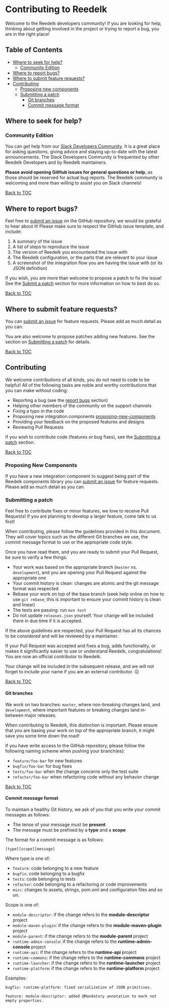# Contributing to Reedelk

Welcome to the Reedelk developers community! 
If you are looking for help, thinking about getting involved
in the project or trying to report a bug, you are in the right place!

## Table of Contents

- [Where to seek for help?](#where-to-seek-for-help)
  - [Community Edition](#community-edition)
- [Where to report bugs?](#where-to-report-bugs)
- [Where to submit feature requests?](#where-to-submit-feature-requests)
- [Contributing](#contributing)
  - [Proposing new components](#proposing-new-components)
  - [Submitting a patch](#submitting-a-patch)
    - [Git branches](#git-branches)
    - [Commit message format](#commit-message-format)


## Where to seek for help?

### Community Edition

You can get help from our [Slack Developers Community](https://join.slack.com/t/reedelk/shared_invite/zt-fz3wx56f-XDylXpqXERooKeOtrhdZug). 
It is a great place for asking questions, giving advice and staying up-to-date with the
latest announcements. The Slack Developers Community is frequented by
other Reedelk Developers and by Reedelk maintainers.

**Please avoid opening GitHub issues for general questions or help**, as those
should be reserved for actual bug reports. The Reedelk community is welcoming and
more than willing to assist you on Slack channels!

[Back to TOC](#table-of-contents)

## Where to report bugs?

Feel free to [submit an issue](https://github.com/reedelk/reedelk-runtime/issues/new) on
the GitHub repository, we would be grateful to hear about it! Please make sure
to respect the GitHub issue template, and include:

1. A summary of the issue
2. A list of steps to reproduce the issue
3. The version of Reedelk you encountered the issue with
4. The Reedelk configuration, or the parts that are relevant to your issue
5. A screenshot of the integration flow you are having the issue with (or its JSON definition)

If you wish, you are more than welcome to propose a patch to fix the issue!
See the [Submit a patch](#submitting-a-patch) section for more information
on how to best do so.

[Back to TOC](#table-of-contents)

## Where to submit feature requests?

You can [submit an issue](https://github.com/reedelk/reedelk-runtime/issues/new) for feature
requests. Please add as much detail as you can.

You are also welcome to propose patches adding new features. See the section
on [Submitting a patch](#submitting-a-patch) for details.

[Back to TOC](#table-of-contents)

## Contributing

We welcome contributions of all kinds, you do not need to code to be helpful!
All of the following tasks are noble and worthy contributions that you can
make without coding:

- Reporting a bug (see the [report bugs](#where-to-report-bugs) section)
- Helping other members of the community on the support channels
- Fixing a typo in the code
- Proposing new integration components [proposing-new-components](#proposing-new-components)
- Providing your feedback on the proposed features and designs
- Reviewing Pull Requests

If you wish to contribute code (features or bug fixes), see the [Submitting a
patch](#submitting-a-patch) section.

[Back to TOC](#table-of-contents)

### Proposing New Components

If you have a new integration component to suggest being part of the Reedelk components library
you can [submit an issue](https://github.com/reedelk/reedelk-runtime/issues/new) for feature
requests. Please add as much detail as you can.

### Submitting a patch

Feel free to contribute fixes or minor features, we love to receive Pull
Requests! If you are planning to develop a larger feature, come talk to us
first!

When contributing, please follow the guidelines provided in this document. They
will cover topics such as the different Git branches we use, the commit message
format to use or the appropriate code style.

Once you have read them, and you are ready to submit your Pull Request, be sure
to verify a few things:

- Your work was based on the appropriate branch (`master` vs. `development`), and you
  are opening your Pull Request against the appropriate one
- Your commit history is clean: changes are atomic and the git message format
  was respected
- Rebase your work on top of the base branch (seek help online on how to use
  `git rebase`; this is important to ensure your commit history is clean and
   linear)
- The tests are passing: run `mvn test`
- Do not update `releases.json` yourself. Your change will be included there in
  due time if it is accepted.

If the above guidelines are respected, your Pull Request has all its chances
to be considered and will be reviewed by a maintainer.

If your Pull Request was accepted and fixes a bug, adds functionality, or
makes it significantly easier to use or understand Reedelk, congratulations!
You are now an official contributor to Reedelk.

Your change will be included in the subsequent release, and we will
not forget to include your name if you are an external contributor. :wink:

[Back to TOC](#table-of-contents)

#### Git branches

We work on two branches: `master`, where non-breaking changes land, and `development`,
where important features or breaking changes land in-between major releases.

When contributing to Reedelk, this distinction is important. Please ensure that
you are basing your work on top of the appropriate branch, it might save you
some time down the road!

If you have write access to the GitHub repository, please follow the following
naming scheme when pushing your branch(es):

- `feature/foo-bar` for new features
- `bugfix/foo-bar` for bug fixes
- `tests/foo-bar` when the change concerns only the test suite
- `refactor/foo-bar` when refactoring code without any behavior change

[Back to TOC](#table-of-contents)

#### Commit message format

To maintain a healthy Git history, we ask of you that you write your commit
messages as follows:

- The tense of your message must be **present**
- The message must be prefixed by a **type** and a **scope**

The format for a commit message is as follows:

```[type][scope][message]```

Where type is one of:
- `feature`: code belonging to a new feature
- `bugfix`: code belonging to a bugfix
- `tests`: code belonging to tests
- `refactor`: code belonging to a refactoring or code improvements
- `misc`: changes to assets, strings, pom.xml and configuration files and so on.

Scope is one of:
- `module-descriptor`: if the change refers to the **module-descriptor** project
- `module-maven-plugin`: if the change refers to the **module-maven-plugin** project
- `module-parent`: if the change refers to the **module-parent** project
- `runtime-admin-console`: if the change refers to the **runtime-admin-console** project
- `runtime-api`: if the change refers to the **runtime-api** project
- `runtime-commons`: if the change refers to the **runtime-commons** project
- `runtime-launcher`: if the change refers to the **runtime-launcher** project
- `runtime-platform`: if the change refers to the **runtime-platform** project

Examples: 
```
bugfix: runtime-platform: fixed serialization of JSON primitives.
```
```
feature: module-descriptor: added @Mandatory annotation to mark not empty properties.
```
